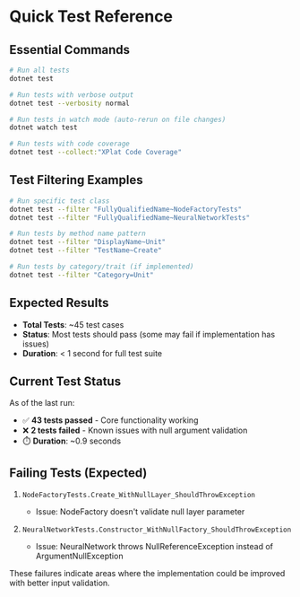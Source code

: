 # Quick Test Reference

## Essential Commands

```bash
# Run all tests
dotnet test

# Run tests with verbose output  
dotnet test --verbosity normal

# Run tests in watch mode (auto-rerun on file changes)
dotnet watch test

# Run tests with code coverage
dotnet test --collect:"XPlat Code Coverage"
```

## Test Filtering Examples

```bash
# Run specific test class
dotnet test --filter "FullyQualifiedName~NodeFactoryTests"
dotnet test --filter "FullyQualifiedName~NeuralNetworkTests"

# Run tests by method name pattern
dotnet test --filter "DisplayName~Unit"
dotnet test --filter "TestName~Create"

# Run tests by category/trait (if implemented)
dotnet test --filter "Category=Unit"
```

## Expected Results

- **Total Tests**: ~45 test cases
- **Status**: Most tests should pass (some may fail if implementation has issues)
- **Duration**: < 1 second for full test suite

## Current Test Status

As of the last run:
- ✅ **43 tests passed** - Core functionality working
- ❌ **2 tests failed** - Known issues with null argument validation
- ⏱️ **Duration**: ~0.9 seconds

## Failing Tests (Expected)

1. `NodeFactoryTests.Create_WithNullLayer_ShouldThrowException`
   - Issue: NodeFactory doesn't validate null layer parameter
   
2. `NeuralNetworkTests.Constructor_WithNullFactory_ShouldThrowException`  
   - Issue: NeuralNetwork throws NullReferenceException instead of ArgumentNullException

These failures indicate areas where the implementation could be improved with better input validation.
